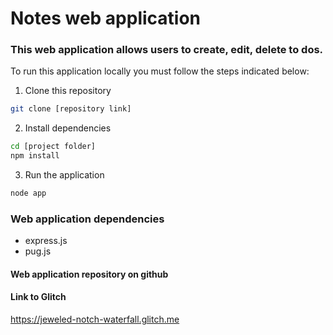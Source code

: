 # Notes web application

### This web application allows users to create, edit, delete to dos.

To run this application locally you must follow the steps indicated below:

1. Clone this repository

```bash
git clone [repository link]
```

2. Install dependencies

```bash
cd [project folder]
npm install
```

3. Run the application

```bash
node app
```

### Web application dependencies

- express.js
- pug.js

#### Web application repository on github
#### Link to Glitch
https://jeweled-notch-waterfall.glitch.me
